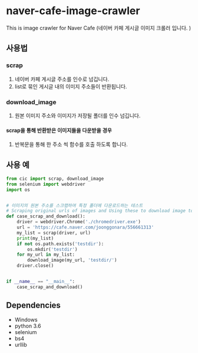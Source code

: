 # naver-cafe-image-crawler
This is image crawler for Naver Cafe (네이버 카페 게시글 이미지 크롤러 입니다. )

## 사용법
### scrap
1. 네이버 카페 게시글 주소를 인수로 넘깁니다.
2. list로 묶인 게시글 내의 이미지 주소들이 반환됩니다.

### download_image
1. 원본 이미지 주소와 이미지가 저장될 폴더를 인수 넘깁니다.
#### scrap을 통해 반환받은 이미지들을 다운받을 경우
1. 반복문을 통해 한 주소 씩 함수를 호출 하도록 합니다.


## 사용 예
```python
from cic import scrap, download_image
from selenium import webdriver
import os


# 이미지의 원본 주소를 스크랩하여 특정 폴더에 다운로드하는 테스트
# Scraping original urls of images and Using these to download image to specific directory
def case_scrap_and_download():
    driver = webdriver.Chrome('./chromedriver.exe')
    url = 'https://cafe.naver.com/joonggonara/556661313'
    my_list = scrap(driver, url)
    print(my_list)
    if not os.path.exists('testdir'):
        os.mkdir('testdir')
    for my_url in my_list:
        download_image(my_url, 'testdir/')
    driver.close()


if __name__ == "__main__":
    case_scrap_and_download()
```

## Dependencies
- Windows
- python 3.6
- selenium
- bs4
- urllib
